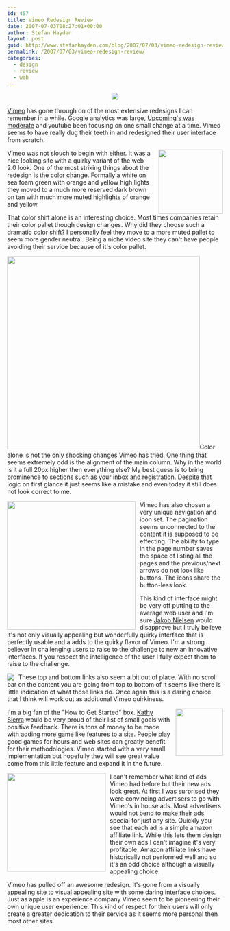```yaml
---
id: 457
title: Vimeo Redesign Review
date: 2007-07-03T08:27:01+00:00
author: Stefan Hayden
layout: post
guid: http://www.stefanhayden.com/blog/2007/07/03/vimeo-redesign-review/
permalink: /2007/07/03/vimeo-redesign-review/
categories:
  - design
  - review
  - web
---
```

<p><center><a href="http://www.vimeo.com"><img src="http://www.stefanhayden.com/blog/wp-content/vimeo_review_0.jpg" /></a></center><br />
<a href="http://www.vimeo.com">Vimeo</a> has gone through on of the most extensive redesigns I can remember in a while. Google analytics was large, <a href="http://www.stefanhayden.com/blog/2007/04/20/upcoming-looks-ugly/">Upcoming's was moderate</a> and youtube been focusing on one small change at a time. Vimeo seems to have really dug their teeth in and redesigned their user interface from scratch.</p>
<p><img src="http://www.stefanhayden.com/blog/wp-content/vimeo_old.jpg" width="150" style="float:right; margin:0px 0px 0px 10px;" />Vimeo was not slouch to begin with either. It was a nice looking site with a quirky variant of the web 2.0 look. One of the most striking things about the redesign is the color change. Formally a white on sea foam green with orange and yellow high lights they moved to a much more reserved dark brown on tan with much more muted highlights of orange and yellow.</p>
<p>That color shift alone is an interesting choice. Most times companies retain their color pallet though design changes. Why did they choose such a dramatic color shift? I personally feel they move to a more muted pallet to seem more gender neutral. Being a niche video site they can't have people avoiding their service because of it's color pallet.</p>
<p><img src="http://www.stefanhayden.com/blog/wp-content/vimeo_review_1.jpg" width="450" style="margin:0px 0px 5px 0px;" />Color alone is not the only shocking changes Vimeo has tried. One thing that seems extremely odd is the alignment of the main column. Why in the world is it a full 20px higher then everything else? My best guess is to bring prominence to sections such as your inbox and registration. Despite that logic on first glance it just seems like a mistake and even today it still does not look correct to me.</p>
<p><img src="http://www.stefanhayden.com/blog/wp-content/vimeo_review_2.jpg" width="300" style="float:left; margin:0px 10px 0px 0px;" />Vimeo has also chosen a very unique navigation and icon set. The pagination seems unconnected to the content it is supposed to be effecting. The ability to type in the page number saves the space of listing all the pages and the previous/next arrows do not look like buttons. The icons share the button-less look. </p>
<p>This kind of interface might be very off putting to the average web user and I'm sure <a href="http://www.useit.com/">Jakob Nielsen</a> would disapprove but I truly believe it's not only visually appealing but wonderfully quirky interface that is perfectly usable and a adds to the quirky flavor of Vimeo. I'm a strong believer in challenging users to raise to the challenge to new an innovative interfaces. If you respect the intelligence of the user I fully expect them to raise to the challenge.</p>
<p><img src="http://www.stefanhayden.com/blog/wp-content/vimeo_review_5.jpg"  style="float:left; margin:0px 10px 0px 0px;" />These top and bottom links also seem a bit out of place. With no scroll bar on the content you are going from top to bottom of it seems like there is little indication of what those links do. Once again this is a daring choice that I think will work out as additional Vimeo quirkiness. </p>
<p><img src="http://www.stefanhayden.com/blog/wp-content/vimeo_review_3.jpg" width="110" style="float:right; margin:0px 0px 0px 10px;" />I'm a big fan of the "How to Get Started" box. <a href="http://headrush.typepad.com/">Kathy Sierra</a> would be very proud of their list of small goals with positive feedback. There is tons of money to be made with adding more game like features to a site. People play good games for hours and web sites can greatly benefit for their methodologies. Vimeo started with a very small implementation but hopefully they will see great value come from this little feature and expand it in the future.</p>
<p><img src="http://www.stefanhayden.com/blog/wp-content/vimeo_review_4.jpg" width="230"  style="float:left; margin:0px 10px 0px 0px;" />I can't remember what kind of ads Vimeo had before but their new ads look great. At first I was surprised they were convincing advertisers to go with Vimeo's in house ads. Most advertisers would not bend to make their ads special for just any site. Quickly you see that each ad is a simple amazon affiliate link. While this lets them design their own ads I can't imagine it's very profitable. Amazon affiliate links have historically not performed well and so it's an odd choice although a visually appealing choice.</p>
<p>Vimeo has pulled off an awesome redesign. It's gone from a visually appealing site to visual appealing site with some daring interface choices. Just as apple is an experience company Vimeo seem to be pioneering their own unique user experience. This kind of respect for their users will only create a greater dedication to their service as it seems more personal then most other sites.
</p>
